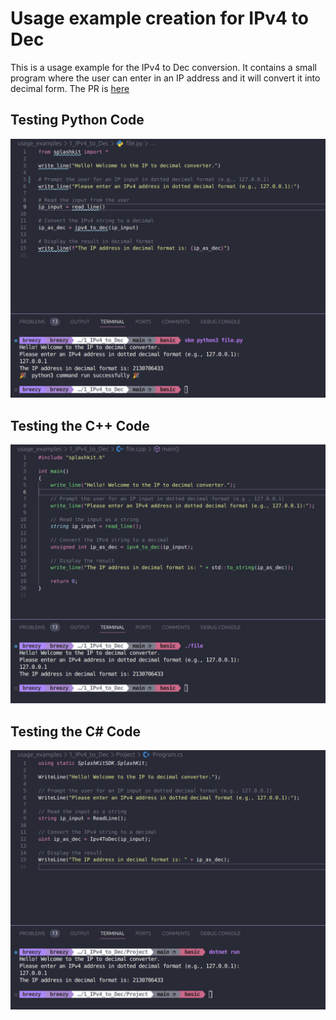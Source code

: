 # Usage example creation for IPv4 to Dec

This is a usage example for the IPv4 to Dec conversion. It contains a small program where the user can enter in an IP address and it will convert it into decimal form. The PR is [here](https://github.com/thoth-tech/splashkit.io-starlight/pull/169)

## Testing Python Code

![alt text](images/python.png)

## Testing the C++ Code

![alt text](images/cpp.png)

## Testing the C# Code

![alt text](images/csharp.png)